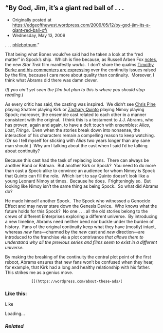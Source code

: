 ## “By God, Jim, it’s a giant red ball of . . .

 * Originally posted at https://edgeofthewest.wordpress.com/2009/05/12/by-god-jim-its-a-giant-red-ball-of/
 * Wednesday, May 13, 2009

. . . [phlebotnum](http://acephalous.typepad.com/acephalous/2006/06/the\_mirror\_of\_f.html).”

That being what Bones would’ve said had he taken a look at the “red matter” in Spock’s ship.  Which is fine because, as Russell Arben Fox [notes](http://inmedias.blogspot.com/2009/05/whats-fate-got-to-do-with-it-or-only.html), the new _Star Trek_ film manifestly _works_.  I don’t share the qualms [Timothy Burke and his commenters are expressing](http://weblogs.swarthmore.edu/burke/?p=828) over the continuity issues raised by the film, because I care more about quality than continuity.  Moreover, I think what Abrams did there was damn clever.

(_If you ain’t yet seen the film but plan to this is where you should stop reading_.)

As every critic has said, the casting was inspired.  We didn’t see [Chris Pine](http://www.imdb.com/name/nm1517976/) playing Shatner playing Kirk or [Zachary Quinto](http://www.imdb.com/name/nm0704270/) playing Nimoy playing Spock; moreover, the ensemble cast related to each other in a manner consistent with the original.  I think this is a testament to J.J. Abrams, who has proven, again and again, to have a deft touch with ensembles: _Alias_, _Lost_, _Fringe_.  Even when the stories break down into nonsense, the interaction of his characters remain a compelling reason to keep watching.  (Or so I tell myself for sticking with _Alias_ two years longer than any sane man should.)  Why am I talking about the cast when I said I’d be talking about continuity?

Because this cast had the task of replacing icons.  There can always be another Bond or Batman.  But another Kirk or Spock?  You need to do more than cast a Spock-alike to convince an audience for whom Nimoy _is_ Spock that Quinto can fill the role.  Which isn’t to say Quinto doesn’t look like a young Leonard Nimoy at times.  Because he does.  Frighteningly so.  But looking like Nimoy isn’t the same thing as being Spock.  So what did Abrams do?

He made himself another Spock.  The Spock who witnessed a Genocide Effect and may never stare down the Genesis Device.  Who knows what the future holds for this Spock?  No one . . . all the old stories belong to the crews of different Enterprises exploring a different universe.  By introducing a new timeline, Abrams need neither bend nor buckle under the burden of history.  Fans of the original continuity keep what they have (mostly) intact, whereas _new_ fans—charmed by the _new_ cast and _new_ direction—are introduced to the franchise via a plot contrivance _that allows them to understand why all the previous series and films seem to exist in a different universe_.

By making the breaking of the continuity the central plot point of the first reboot, Abrams ensures that new fans won’t be confused when they hear, for example, that Kirk had a long and healthy relationship with his father.  This strikes me as a genius move.

		

			

				[](https://wordpress.com/about-these-ads/)
				

					
				

			

		

### Like this:

Like

 
Loading...

[]()

### _Related_

